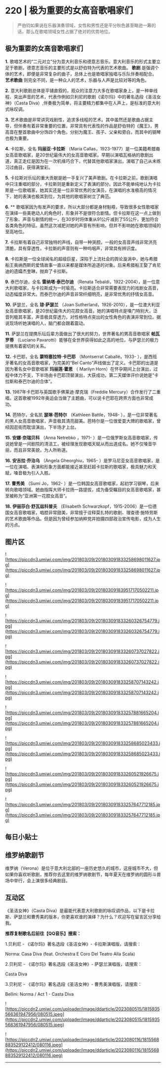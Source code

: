 # 220 | 极为重要的女高音歌唱家们

> 严伯钧如果说在乐器演奏领域，女性和男性还是平分秋色甚至略逊一筹的话，那么在歌唱领域女性占据了绝对的优势地位。

## 极为重要的女高音歌唱家们

 **1.** 歌唱艺术的“二元对立”分为意大利音乐和德意志音乐。意大利音乐的形式主要立足于歌剧，德意志音乐的主要形式是以舒伯特为代表的艺术歌曲。 **歌剧** 是强调个体的艺术，即便是非常复杂的曲子，总体上也是歌唱家独唱与乐队伴奏相配合。 **艺术歌曲** 则完全不同，是一种众人的艺术，乐器与人声是比较对等的角色。

 **2.** 意大利歌剧总体是平铺直叙的，观众的注意力大多在歌唱家身上，是一种单线程、突出声音的艺术，代表作例如贝利尼的歌剧《诺尔玛》中的著名选段《圣洁女神》（Casta Diva）,伴奏极为简单，将主要精力都集中在人声上，是标准的意大利式咏叹调。

 **3.** 艺术歌曲是非常讲究戏剧性，追求多线程的艺术。其中虽然还是歌曲占据主导，但伴奏有着非常重要的位置，非常具有代表性的作品是舒伯特的《魔王》，男高音在整首歌曲中分饰四个角色，分别为魔王、孩子、父亲和旁白，而其中的钢琴也极为重要。

 **4.** 卡拉斯，全名 **玛丽亚·卡拉斯** （Maria Callas，1923-1977）是一位美籍希腊裔女高音歌唱家，是20世纪最伟大的女高音歌唱家。早期以演唱瓦格纳的歌剧出道，真正走红是因为在一次机缘巧合下，代替其他歌唱家演出，演唱了自己从未练习过曲目，获得满堂彩。

 **5.** 卡拉斯对乐坛的重大贡献是她一手复兴了美声歌剧。在卡拉斯之前，歌剧演唱中只注重唱的部分，卡拉斯则是重新定义了表演的部分。因此不能单纯地认为卡拉斯是一位歌唱家，她其实还是一位非常优秀的女演员，在演唱的水准极高的情况下，她的表演也极其到位，为其他的歌唱家树立了典范。

 **6.**  ** 歌唱家因为有发声的要求，所以大部分都是身材魁梧，导致很多女性歌唱家在演绎一些美艳动人的角色时，形象并不是很符合剧情。但卡拉斯在这一点上做到了形象、声音与剧情的统一，在30岁时将体重从91公斤减到了55公斤，更加符合各类角色的特征。虽然这次减肥对她的声音有所影响，但并不影响她在歌唱领域的至高地位。

 **7.** 卡拉斯有着自己非常独特的声线，自带一种哭腔。一般的女高音声线非常洪亮清脆，具有穿透性，卡拉斯的声音则有一种呜咽声，非常具有辨识度。

 **8.** 卡拉斯是一位全球闻名的超级巨星，深陷于上流社会的舆论漩涡中，她与希腊船王奥纳西斯的爱情故事一直以来都是媒体所追逐的对象。后来希腊船王娶了肯尼迪的遗孀杰奎琳，抛弃了卡拉斯。

 **9.** 泰巴尔迪，全名 **雷纳塔·泰巴尔迪** （Renata Tebaldi，1922-2004），是一位意大利歌唱家，与卡拉斯成为一时瑜亮。卡拉斯适合非常需要表现力的戏剧女高音，动态幅度非常大。而泰巴尔迪的声音非常纤细明亮，是非常优秀的抒情女高音。

 **10.** 萨瑟兰，全名 **琼·萨瑟兰** （Joan Sutherland，1926-2010），是一位澳大利亚女高音歌唱家，是20世纪最伟大的花腔女高音。她的演唱特点是嗓门特别大，泛音列极其丰富，声音极具穿透力，对性格特点突出的女性角色的表演非常到位。据说现场听她演唱的人，脑门都会跟着震动。

 **11.** 萨瑟兰在提携乐坛后辈方面做出了很大的努力，世界著名的男高音歌唱家 **帕瓦罗蒂** （Luciano Pavarotti）能够在全世界获得如此之高的地位，与萨瑟兰的极力提携有着密切的关系。

 **12.** 卡巴耶，全名 **蒙特塞拉特·卡巴耶** （Montserrat Caballé，1933- ），是西班牙著名的女高音歌唱家，为完美的“Bel Canto”声线做出了定义。卡巴耶的出道是因为著名女中音歌唱家 **玛丽莲·霍恩** （ Marilyn Horn）在怀孕期间上台演出，过程中体力不支，下半场由卡巴耶顶替演出，大获成功，第二天媒体评价说她是“卡拉斯和泰巴尔迪的合体”。

 **13.** 1987年卡巴耶与英国歌手佛莱迪·摩克瑞（Freddie Mercury）合作发行了二重唱，这首歌被1992年奥运会当做了主题曲，可以说卡巴耶在跨界方面也非常成功。

 **14.** 芭特尔，全名凯 **瑟琳·芭特尔** （Kathleen Battle，1948- ），是一位非常著名的黑人女高音歌唱家，声音极其清亮甜美。芭特尔是一位很爱耍大牌的歌唱家，曾经因逛街而耽误演出，下半场才上台。

 **15.**  **安娜·奈瑞贝科** （Anna Netrebko ，1971- ）是一位俄罗斯女高音歌唱家，传说她曾是一间剧院的清洁工，被经理发现歌唱天赋从而出道成名。她不仅嗓音华丽，而且非常美貌，为人所称道。

 **16.**  **安吉拉·乔治乌** （Angela Gheorghiu，1965- ）是罗马尼亚女高音歌唱家，是一位在演唱、表演和形象方面都能接近甚至赶超卡拉斯的歌唱家，极具魅力和天赋，嗓音极为引人入胜。

 **17.**  **曹秀美** （Sumi Jo，1962- ）是一位韩国女高音歌唱家，起初学习钢琴，后来转向歌唱领域。她由指挥大师卡拉扬一路提拔，成为备受瞩目的女高音歌唱家，甚至被称为“亚洲第一花腔女高音”。

 **18.**  **伊丽莎白·舒瓦兹科普夫** （Elisabeth Schwarzkopf，1915-2006）是一位德国女高音歌唱家，唱腔非常甜美，非常擅于诠释莫扎特的歌剧、理查德·施特劳斯的艺术歌曲等作品。但是因为曾经参加纳粹党并拍摄四部政治宣传电影，成为人生的污点。

## 图片区

![https://piccdn3.umiwi.com/img/201803/09/201803091833258698011627.jpg](https://piccdn3.umiwi.com/img/201803/09/201803091833258698011627.jpg)

![https://piccdn3.umiwi.com/img/201803/09/201803091839517170502211.jpg](https://piccdn3.umiwi.com/img/201803/09/201803091839517170502211.jpg)

![https://piccdn3.umiwi.com/img/201803/09/201803091833260326754779.jpg](https://piccdn3.umiwi.com/img/201803/09/201803091833260326754779.jpg)

![https://piccdn3.umiwi.com/img/201803/09/201803091833260737027822.jpg](https://piccdn3.umiwi.com/img/201803/09/201803091833260737027822.jpg)

![https://piccdn3.umiwi.com/img/201803/09/201803091833258707143242.jpg](https://piccdn3.umiwi.com/img/201803/09/201803091833258707143242.jpg)

![https://piccdn3.umiwi.com/img/201803/09/201803091833257881665204.jpg](https://piccdn3.umiwi.com/img/201803/09/201803091833257881665204.jpg)

![https://piccdn3.umiwi.com/img/201803/09/201803091833258685023433.jpg](https://piccdn3.umiwi.com/img/201803/09/201803091833258685023433.jpg)

![https://piccdn3.umiwi.com/img/201803/09/201803091833260521926675.jpg](https://piccdn3.umiwi.com/img/201803/09/201803091833260521926675.jpg)

![https://piccdn3.umiwi.com/img/201803/09/201803091833257647712185.jpg](https://piccdn3.umiwi.com/img/201803/09/201803091833257647712185.jpg)

## 每日小贴士

## 维罗纳歌剧节

维罗纳（Verona）是位于意大利北部的一座历史悠久的城市，这座城市不大，但如果你喜欢听歌剧，推荐你去这里的维罗纳歌剧节，每年夏天在维罗纳的圆形斗兽场中举行，会上演很多经典剧目。

## 互动区

《圣洁女神》（Casta Diva）是最能代表意大利歌剧的咏叹调作品，以下是卡拉斯、萨瑟兰和曹秀美的版本，你更喜欢谁的演绎？为什么？欢迎写在留言区分享给我。

 **推荐复制歌名后前往【QQ音乐】搜索：**

1.贝利尼 - 《诺尔玛》著名选段《圣洁女神》- 卡拉斯演唱版，请搜索：

Norma: Casa Diva (feat. Orchestra E Coro Del Teatro Alla Scala)

2.贝利尼 - 《诺尔玛》著名选段《圣洁女神》- 萨瑟兰演唱版，请搜索：

Casta Diva

3.贝利尼 - 《诺尔玛》著名选段《圣洁女神》- 曹秀美演唱版，请搜索：

Bellini: Norma / Act 1 - Casta Diva

![https://piccdn2.umiwi.com/uploader/image/ddarticle/2023080515/1815935566361947956/080515.jpeg](https://piccdn2.umiwi.com/uploader/image/ddarticle/2023080515/1815935566361947956/080515.jpeg)

![https://piccdn2.umiwi.com/uploader/image/ddarticle/2023080116/1815568883529122412/080116.jpeg](https://piccdn2.umiwi.com/uploader/image/ddarticle/2023080116/1815568883529122412/080116.jpeg)

---
